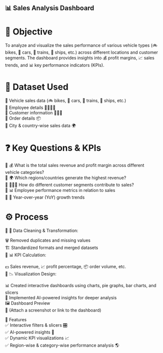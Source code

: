 ## 📊 Sales Analysis Dashboard
# 🎯 Objective
To analyze and visualize the sales performance of various vehicle types (🚲 bikes, 🚗 cars, 🚆 trains, 🚢 ships, etc.) across different locations and customer segments. The dashboard provides insights into 💰 profit margins, 📈 sales trends, and 📊 key performance indicators (KPIs).

# 📂 Dataset Used
📌 Vehicle sales data (🚲 bikes, 🚗 cars, 🚆 trains, 🚢 ships, etc.)  
📌 Employee details 👨‍💼👩‍💼  
📌 Customer information 🧑‍🤝‍🧑  
📌 Order details 📦  
📌 City & country-wise sales data 🌍  

# ❓ Key Questions & KPIs
🔹 💰 What is the total sales revenue and profit margin across different vehicle categories?  
🔹 🌍 Which regions/countries generate the highest revenue?  
🔹 🧑‍🤝‍🧑 How do different customer segments contribute to sales?  
🔹 📊 Employee performance metrics in relation to sales  
🔹 📆 Year-over-year (YoY) growth trends  

# ⚙️ Process
🔹 🧹 Data Cleaning & Transformation:  

🗑️ Removed duplicates and missing values  
🏗️ Standardized formats and merged datasets  
🔹 📊 KPI Calculation:  

💵 Sales revenue, 📈 profit percentage, 📦 order volume, etc.  
🔹 📉 Visualization Design:  

📊 Created interactive dashboards using charts, pie graphs, bar charts, and slicers  
🤖 Implemented AI-powered insights for deeper analysis  
🖼️ Dashboard Preview  
📌 (Attach a screenshot or link to the dashboard)  

🚀 Features  
✅ Interactive filters & slicers 🎛️  
✅ AI-powered insights 🤖  
✅ Dynamic KPI visualizations 📈  
✅ Region-wise & category-wise performance analysis 🌎  
